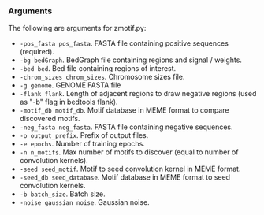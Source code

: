 ### Arguments

The following are arguments for zmotif.py:
* `-pos_fasta pos_fasta`. FASTA file containing positive sequences (required).
* `-bg bedGraph`. BedGraph file containing regions and signal / weights.
* `-bed bed`. Bed file containing regions of interest.
* `-chrom_sizes chrom_sizes`. Chromosome sizes file.
* `-g genome`. GENOME FASTA file
* `-flank flank`. Length of adjacent regions to draw negative regions (used as "-b" flag in bedtools flank).
* `-motif_db motif_db`. Motif database in MEME format to compare discovered motifs.
* `-neg_fasta neg_fasta`. FASTA file containing negative sequences.
* `-o output_prefix`. Prefix of output files.
* `-e epochs`. Number of training epochs.
* `-n n_motifs`. Max number of motifs to discover (equal to number of convolution kernels).
* `-seed seed_motif`. Motif to seed convolution kernel in MEME format.
* `-seed_db seed_database`. Motif database in MEME format to seed convolution kernels.
* `-b batch_size`. Batch size.
* `-noise gaussian noise`. Gaussian noise.

